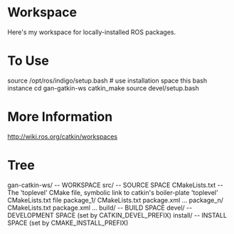 # Workspace
Here's my workspace for locally-installed ROS packages.

# To Use
source /opt/ros/indigo/setup.bash # use installation space this bash instance
cd gan-gatkin-ws
catkin_make
source devel/setup.bash

# More Information
http://wiki.ros.org/catkin/workspaces

# Tree
gan-catkin-ws/         -- WORKSPACE
  src/                    -- SOURCE SPACE
    CMakeLists.txt        -- The 'toplevel' CMake file, symbolic link to catkin's boiler-plate 'toplevel' CMakeLists.txt file
    package_1/
      CMakeLists.txt
      package.xml
      ...
    package_n/
      CMakeLists.txt
      package.xml
      ...
  build/                  -- BUILD SPACE
  devel/                  -- DEVELOPMENT SPACE (set by CATKIN_DEVEL_PREFIX)
  install/                -- INSTALL SPACE (set by CMAKE_INSTALL_PREFIX)
